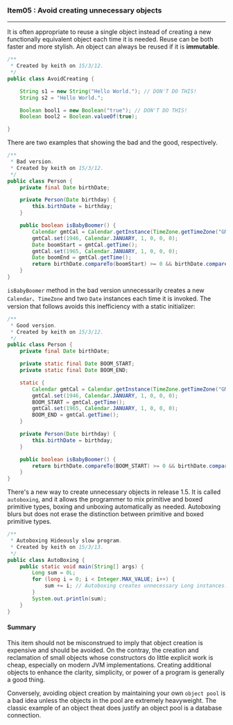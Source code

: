 ### Item05 : Avoid creating unnecessary objects

----------

It is often appropriate to reuse a single object instead of creating a new functionally equivalent object each time it is needed. Reuse can be both faster and more stylish. An object can always be reused if it is **immutable**.

```java
/**
 * Created by keith on 15/3/12.
 */
public class AvoidCreating {

    String s1 = new String("Hello World."); // DON'T DO THIS!
    String s2 = "Hello World.";

    Boolean bool1 = new Boolean("true"); // DON'T DO THIS!
    Boolean bool2 = Boolean.valueOf(true);

}
```

There are two examples that showing the bad and the good, respectively.

```java
/**
 * Bad version.
 * Created by keith on 15/3/12.
 */
public class Person {
    private final Date birthDate;

    private Person(Date birthday) {
        this.birthDate = birthday;
    }

    public boolean isBabyBoomer() {
        Calendar gmtCal = Calendar.getInstance(TimeZone.getTimeZone("GMT"));
        gmtCal.set(1946, Calendar.JANUARY, 1, 0, 0, 0);
        Date boomStart = gmtCal.getTime();
        gmtCal.set(1965, Calendar.JANUARY, 1, 0, 0, 0);
        Date boomEnd = gmtCal.getTime();
        return birthDate.compareTo(boomStart) >= 0 && birthDate.compareTo(boomEnd) < 0;
    }
}
```

`isBabyBoomer` method in the bad version unnecessarily creates a new `Calendar`、`TimeZone` and two `Date` instances each time it is invoked. The version that follows avoids this inefficiency with a static initializer:

```java
/**
 * Good version.
 * Created by keith on 15/3/12.
 */
public class Person {
    private final Date birthDate;

    private static final Date BOOM_START;
    private static final Date BOOM_END;

    static {
        Calendar gmtCal = Calendar.getInstance(TimeZone.getTimeZone("GMT"));
        gmtCal.set(1946, Calendar.JANUARY, 1, 0, 0, 0);
        BOOM_START = gmtCal.getTime();
        gmtCal.set(1965, Calendar.JANUARY, 1, 0, 0, 0);
        BOOM_END = gmtCal.getTime();
    }

    private Person(Date birthday) {
        this.birthDate = birthday;
    }

    public boolean isBabyBoomer() {
        return birthDate.compareTo(BOOM_START) >= 0 && birthDate.compareTo(BOOM_END) < 0;
    }
}
```

There's a new way to create unnecessary objects in release 1.5. It is called `autoboxing`, and it allows the programmer to mix primitive and boxed primitive types, boxing and unboxing automatically as needed. Autoboxing blurs but does not erase the distinction between primitive and boxed primitive types.

```java
/**
 * Autoboxing Hideously slow program.
 * Created by keith on 15/3/13.
 */
public class AutoBoxing {
    public static void main(String[] args) {
        Long sum = 0L;
        for (long i = 0; i < Integer.MAX_VALUE; i++) {
            sum += i; // Autoboxing creates unnecessary Long instances.
        }
        System.out.println(sum);
    }
}
```

#### Summary

This item should not be misconstrued to imply that object creation is expensive and should be avoided. On the contray, the creation and reclamation of small objects whose constructors do little explicit work is cheap, especially on modern JVM implementations. Creating additional objects to enhance the clarity, simplicity, or power of a program is generally a good thing.

Conversely, avoiding object creation by maintaining your own `object pool` is a bad idea unless the objects in  the pool are extremely heavyweight. The classic example of an object theat does justify an object pool is a database connection.
